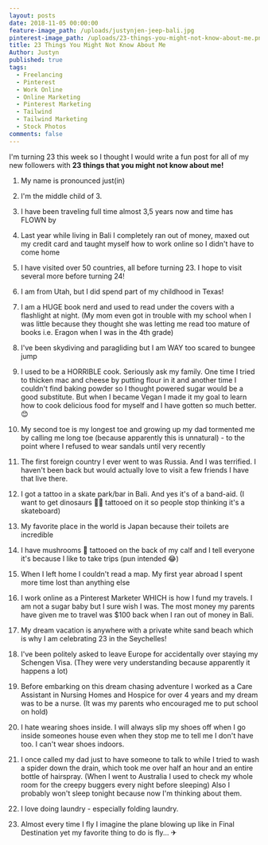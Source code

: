 ```yaml
---
layout: posts
date: 2018-11-05 00:00:00
feature-image_path: /uploads/justynjen-jeep-bali.jpg
pinterest-image_path: /uploads/23-things-you-might-not-know-about-me.png
title: 23 Things You Might Not Know About Me
Author: Justyn
published: true
tags:
  - Freelancing
  - Pinterest
  - Work Online
  - Online Marketing
  - Pinterest Marketing
  - Tailwind
  - Tailwind Marketing
  - Stock Photos
comments: false
---
```


I'm turning 23 this week so I thought I would write a fun post for all of my new followers with **23 things that you might not know about me!&nbsp;**

1. My name is pronounced just(in)

2. I'm the middle child of 3.&nbsp;

3. I have been traveling full time almost 3,5 years now and time has FLOWN by

4. Last year while living in Bali I completely ran out of money, maxed out my credit card and taught myself how to work online so I didn't have to come home

5. I have visited over 50 countries, all before turning 23. I hope to visit several more before turning 24!

6. I am from Utah, but I did spend part of my childhood in Texas!

7. I am a HUGE book nerd and used to read under the covers with a flashlight at night. (My mom even got in trouble with my school when I was little because they thought she was letting me read too mature of books i.e. Eragon when I was in the 4th grade)

8. I've been skydiving and paragliding but I am WAY too scared to bungee jump

9. I used to be a HORRIBLE cook. Seriously ask my family. One time I tried to thicken mac and cheese by putting flour in it and another time I couldn't find baking powder so I thought powered sugar would be a good substitute. But when I became Vegan I made it my goal to learn how to cook delicious food for myself and I have gotten so much better. 😊

10. My second toe is my longest toe and growing up my dad tormented me by calling me long toe (because apparently this is unnatural) - to the point where I refused to wear sandals until very recently&nbsp;

11. The first foreign country I ever went to was Russia. And I was terrified. I haven't been back but would actually love to visit a few friends I have that live there.

12. I got a tattoo in a skate park/bar in Bali. And yes it's of a band-aid. (I want to get dinosaurs 🐱‍🐉 tattooed on it so people stop thinking it's a skateboard)

13. My favorite place in the world is Japan because their toilets are incredible

14. I have mushrooms 🍄 tattooed on the back of my calf and I tell everyone it's because I like to take trips (pun intended 😂)

15. When I left home I couldn't read a map. My first year abroad I spent more time lost than anything else

16. I work online as a Pinterest Marketer WHICH is how I fund my travels. I am not a sugar baby but I sure wish I was. The most money my parents have given me to travel was $100 back when I ran out of money in Bali.

17. My dream vacation is anywhere with a private white sand beach which is why I am celebrating 23 in the Seychelles!

18. I've been politely asked to leave Europe for accidentally over staying my Schengen Visa. (They were very understanding because apparently it happens a lot)

19. Before embarking on this dream chasing adventure I worked as a Care Assistant in Nursing Homes and Hospice for over 4 years and my dream was to be a nurse. (It was my parents who encouraged me to put school on hold)

20. I hate wearing shoes inside. I will always slip my shoes off when I go inside someones house even when they stop me to tell me I don't have too. I can't wear shoes indoors.

21. I once called my dad just to have someone to talk to while I tried to wash a spider down the drain, which took me over half an hour and an entire bottle of hairspray. (When I went to Australia I used to check my whole room for the creepy buggers every night before sleeping) Also I probably won't sleep tonight because now I'm thinking about them.

22. I love doing laundry - especially folding laundry.

23. Almost every time I fly I imagine the plane blowing up like in Final Destination yet my favorite thing to do is fly... ✈

&nbsp;